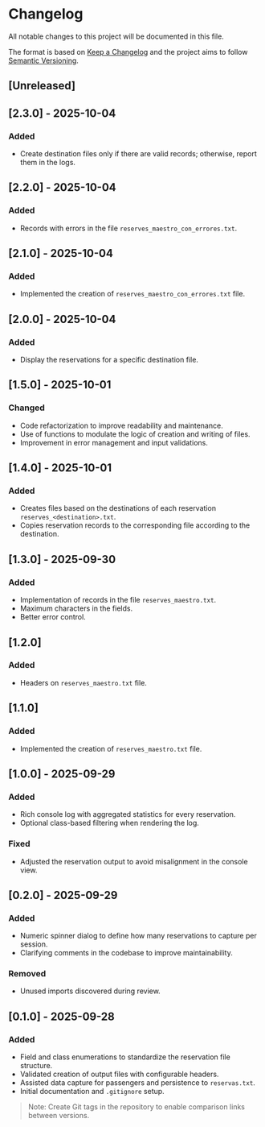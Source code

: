 # Changelog

All notable changes to this project will be documented in this file.

The format is based on [Keep a Changelog](https://keepachangelog.com/en/1.0.0/) and the project aims to follow [Semantic Versioning](https://semver.org/).

## [Unreleased]

## [2.3.0] - 2025-10-04
### Added
- Create destination files only if there are valid records; otherwise, report them in the logs.

## [2.2.0] - 2025-10-04
### Added
- Records with errors in the file `reserves_maestro_con_errores.txt`.

## [2.1.0] - 2025-10-04
### Added
- Implemented the creation of `reserves_maestro_con_errores.txt` file.

## [2.0.0] - 2025-10-04
### Added
- Display the reservations for a specific destination file.

## [1.5.0] - 2025-10-01
### Changed
- Code refactorization to improve readability and maintenance.
- Use of functions to modulate the logic of creation and writing of files.
- Improvement in error management and input validations.

## [1.4.0] - 2025-10-01
### Added
- Creates files based on the destinations of each reservation `reserves_<destination>.txt`.
- Copies reservation records to the corresponding file according to the destination.

## [1.3.0] - 2025-09-30
### Added
- Implementation of records in the file `reserves_maestro.txt`.
- Maximum characters in the fields.
- Better error control.

## [1.2.0]
### Added
- Headers on `reserves_maestro.txt` file.

## [1.1.0]
### Added
- Implemented the creation of `reserves_maestro.txt` file.

## [1.0.0] - 2025-09-29
### Added
- Rich console log with aggregated statistics for every reservation.
- Optional class-based filtering when rendering the log.
### Fixed
- Adjusted the reservation output to avoid misalignment in the console view.

## [0.2.0] - 2025-09-29
### Added
- Numeric spinner dialog to define how many reservations to capture per session.
- Clarifying comments in the codebase to improve maintainability.

### Removed
- Unused imports discovered during review.

## [0.1.0] - 2025-09-28
### Added
- Field and class enumerations to standardize the reservation file structure.
- Validated creation of output files with configurable headers.
- Assisted data capture for passengers and persistence to `reservas.txt`.
- Initial documentation and `.gitignore` setup.

> Note: Create Git tags in the repository to enable comparison links between versions.
